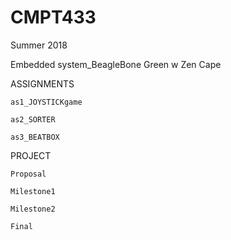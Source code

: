 # CMPT433
Summer 2018

Embedded system_BeagleBone Green w Zen Cape


ASSIGNMENTS

	as1_JOYSTICKgame
	
	as2_SORTER
	
	as3_BEATBOX
	
	

PROJECT

	Proposal
	
	Milestone1
	
	Milestone2
	
	Final
